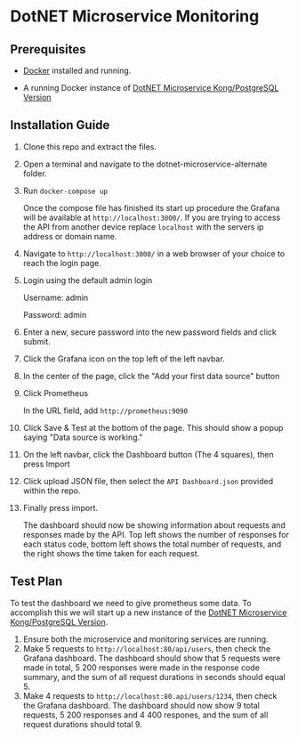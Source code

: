 # DotNET Microservice Monitoring

## Prerequisites

- [Docker](https://docs.docker.com/get-docker/) installed and running.

- A running Docker instance of [DotNET Microservice Kong/PostgreSQL Version](https://github.com/Brad-IW/dotnet-microservice-alternate)

## Installation Guide

1. Clone this repo and extract the files.
2. Open a terminal and navigate to the dotnet-microservice-alternate folder.
3. Run `docker-compose up`

    Once the compose file has finished its start up procedure the Grafana will be available at `http://localhost:3000/`. If you are trying to access the API from another device replace `localhost` with the servers ip address or domain name. 

4. Navigate to `http://localhost:3000/` in a web browser of your choice to reach the login page.
5. Login using the default admin login 

    Username: admin

    Password: admin

6. Enter a new, secure password into the new password fields and click submit.
7. Click the Grafana icon on the top left of the left navbar.
8. In the center of the page, click the "Add your first data source" button
9. Click Prometheus

    In the URL field, add `http://prometheus:9090`

10. Click Save & Test at the bottom of the page. This should show a popup saying "Data source is working."
11. On the left navbar, click the Dashboard button (The 4 squares), then press Import
12. Click upload JSON file, then select the `API Dashboard.json` provided within the repo.
13. Finally press import.

    The dashboard should now be showing information about requests and responses made by the API. Top left shows the number of responses for each status code, bottom left shows the total number of requests, and the right shows the time taken for each request.

## Test Plan

To test the dashboard we need to give prometheus some data. To accomplish this we will start up a new instance of the [DotNET Microservice Kong/PostgreSQL Version](https://github.com/Brad-IW/dotnet-microservice-alternate). 

1. Ensure both the microservice and monitoring services are running.
2. Make 5 requests to `http://localhost:80/api/users`, then check the Grafana dashboard.
    The dashboard should show that 5 requests were made in total, 5 200 responses were made in the response code summary, and the sum of all request durations in seconds should equal 5.
3. Make 4 requests to `http://localhost:80.api/users/1234`, then check the Grafana dashboard.
    The dashboard should now show 9 total requests, 5 200 responses and 4 400 respones, and the sum of all request durations should total 9.